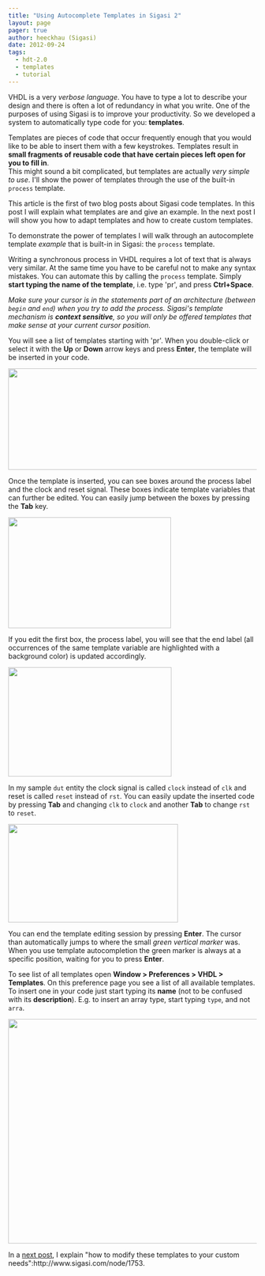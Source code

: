 ```yaml
---
title: "Using Autocomplete Templates in Sigasi 2"
layout: page 
pager: true
author: heeckhau (Sigasi)
date: 2012-09-24
tags: 
  - hdt-2.0
  - templates
  - tutorial
---
```

<div class="content">
<p><span class="caps">VHDL</span> is a very <em>verbose language</em>. You have to type a lot to describe your design and there is often a lot of redundancy in what you write. One of the purposes of using Sigasi is to improve your productivity. So we developed a system to automatically type code for you: <strong>templates</strong>.</p>	<p>Templates are pieces of code that occur frequently enough that you would like to be able to insert them with a few keystrokes. Templates result in <strong>small fragments of reusable code that have certain pieces left open for you to fill in</strong>.<br/>This might sound a bit complicated, but templates are actually <em>very simple to use</em>. I'll show the power of templates through the use of the built-in <code>process</code> template.</p>	<p>This article is the first of two blog posts about Sigasi code templates.  In this post I will explain what templates are and give an example. In the next post I will show you how to adapt templates and  how to create custom templates. </p>	<p>To demonstrate the power of templates I will walk through an autocomplete template <em>example</em> that is built-in in Sigasi: the <code>process</code> template.</p>	<p>Writing a synchronous process in <span class="caps">VHDL</span> requires a lot of text that is always very similar. At the same time you have to be careful not to make any syntax mistakes. You can automate this by calling the <code>process</code> template. Simply <strong>start typing the name of the template</strong>, i.e. type 'pr', and press <strong>Ctrl+Space</strong>.</p>	<p><em>Make sure your cursor is in the statements part of an architecture (between <code>begin</code> and <code>end</code>) when you try to add the process. Sigasi's template mechanism is <strong>context sensitive</strong>, so you will only be offered templates that make sense at your current cursor position.</em></p>	<p>You will see a list of templates starting with 'pr'. When you double-click or select it with the <strong>Up</strong> or <strong>Down</strong> arrow keys and press <strong>Enter</strong>, the template will be inserted in your code.</p>	<p><span class="inline inline-center"><a href="http://www.sigasi.com/sites/www.sigasi.com/files/images/template_1.png" onclick="launch_popup(1744, 766, 245); return false;" target="_blank"><img src="http://www.sigasi.com/sites/www.sigasi.com/files/images/template_1.preview.png" alt="" title="" class="image image-preview " width="640" height="205"/></a></span></p>	<p>Once the template is inserted, you can see boxes around the process label and the clock and reset signal. These boxes indicate template variables that can further be edited. You can easily jump between the boxes by pressing the <strong>Tab</strong> key.</p>	<p><span class="inline inline-center"><img src="http://www.sigasi.com/sites/www.sigasi.com/files/images/template_2.png" alt="" title="" class="image image-_original " width="330" height="224"/></span></p>	<p>If you edit the first box, the process label, you will see that the end label (all occurrences of the same template variable are highlighted with a background color) is updated accordingly.</p>	<p><span class="inline inline-center"><img src="http://www.sigasi.com/sites/www.sigasi.com/files/images/template_3.png" alt="" title="" class="image image-_original " width="331" height="221"/></span></p>	<p>In my sample <code>dut</code> entity the clock signal is called <code>clock</code> instead of <code>clk</code> and reset is called <code>reset</code> instead of <code>rst</code>. You can easily update the inserted code by pressing <strong>Tab</strong> and changing <code>clk</code> to <code>clock</code> and another <strong>Tab</strong> to change <code>rst</code> to <code>reset</code>.</p>	<p><span class="inline inline-center"><img src="http://www.sigasi.com/sites/www.sigasi.com/files/images/template_4.png" alt="" title="" class="image image-_original " width="344" height="199"/></span></p>	<p>You can end the template editing session by pressing <strong>Enter</strong>. The cursor than automatically jumps to where the small <em>green vertical marker</em> was. When you use template autocompletion the green marker is always at a specific position, waiting for you to press <strong>Enter</strong>.</p>	<p>To see list of all templates open <strong>Window &gt; Preferences &gt; <span class="caps">VHDL</span> &gt; Templates</strong>. On this preference page you see a list of all available templates. To insert one in your code just start typing its <strong>name</strong> (not to be confused with its <strong>description</strong>). E.g. to insert an array type, start typing <code>type</code>, and not <code>arra</code>.</p>	<p><span class="inline inline-center"><a href="http://www.sigasi.com/sites/www.sigasi.com/files/images/templatesPreferencesProcess.png" onclick="launch_popup(1748, 929, 659); return false;" target="_blank"><img src="http://www.sigasi.com/sites/www.sigasi.com/files/images/templatesPreferencesProcess.preview.png" alt="" title="" class="image image-preview " width="640" height="454"/></a></span></p>	<p>In a <a href="http://www.sigasi.com/node/1753">next post</a>, I explain "how to modify these templates to your custom needs":http://www.sigasi.com/node/1753.</p>  </div>

